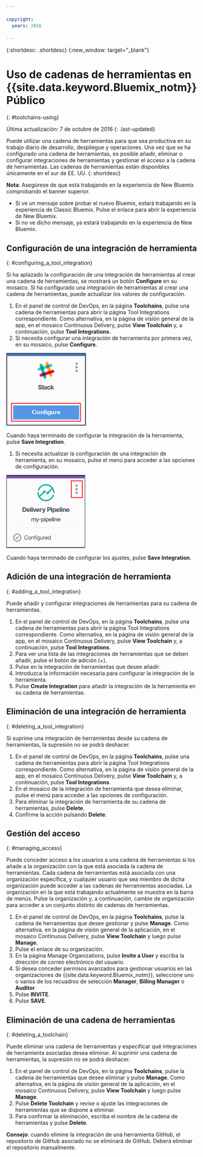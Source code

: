 ```yaml
---

copyright:
  years: 2016

---
```


{:shortdesc: .shortdesc}
{:new_window: target="_blank"}

# Uso de cadenas de herramientas en {{site.data.keyword.Bluemix_notm}} Público
{: #toolchains-using}

Última actualización: 7 de octubre de 2016
{: .last-updated}

Puede utilizar una cadena de herramientas para que sea productiva en su trabajo diario de desarrollo, despliegue y operaciones. Una vez que se ha configurado una cadena de herramientas, es posible añadir, eliminar o configurar integraciones de herramientas y gestionar el acceso a la cadena de herramientas. Las cadenas de herramientas están disponibles únicamente en el sur de EE. UU.
{: shortdesc}

**Nota**: Asegúrese de que está trabajando en la experiencia de New Bluemix comprobando el banner superior.

 * Si ve un mensaje sobre probar el nuevo Bluemix, estará trabajando en la experiencia de Classic Bluemix. Pulse el enlace para abrir la experiencia de New Bluemix.
 * Si no ve dicho mensaje, ya estará trabajando en la experiencia de New Bluemix.

## Configuración de una integración de herramienta
{: #configuring_a_tool_integration}

Si ha aplazado la configuración de una integración de herramientas al crear una cadena de herramientas, se mostrará un botón **Configure** en su mosaico. Si ha configurado una integración de herramientas al crear una cadena de herramientas, puede actualizar los valores de configuración.

1. En el panel de control de DevOps, en la página **Toolchains**, pulse una cadena de herramientas para abrir la página Tool Integrations correspondiente. Como alternativa, en la página de visión general de la app, en el mosaico Continuous Delivery, pulse **View Toolchain** y, a continuación, pulse **Tool Integrations**.
1. Si necesita configurar una integración de herramienta por primera vez, en su mosaico, pulse **Configure**.

  ![Botón de configuración](images/toolchain_tile_configure.png)

 Cuando haya terminado de configurar la integración de la herramienta, pulse **Save Integration**.
 
1. Si necesita actualizar la configuración de una integración de herramienta, en su mosaico, pulse el menú para acceder a las opciones de configuración.

  ![Menú de configuración](images/toolchain_tile_menu.png)
 
 Cuando haya terminado de configurar los ajustes, pulse **Save Integration**.

## Adición de una integración de herramienta
{: #adding_a_tool_integration}

Puede añadir y configurar integraciones de herramientas para su cadena de herramientas.

1. En el panel de control de DevOps, en la página **Toolchains**, pulse una cadena de herramientas para abrir la página Tool Integrations correspondiente. Como alternativa, en la página de visión general de la app, en el mosaico Continuous Delivery, pulse **View Toolchain** y, a continuación, pulse **Tool Integrations**.
1. Para ver una lista de las integraciones de herramientas que se deben añadir, pulse el botón de adición (+).
1. Pulse en la integración de herramientas que desee añadir.
1. Introduzca la información necesaria para configurar la integración de la herramienta. 
1. Pulse **Create Integration** para añadir la integración de la herramienta en su cadena de herramientas.

## Eliminación de una integración de herramienta
{: #deleting_a_tool_integration}

Si suprime una integración de herramientas desde su cadena de herramientas, la supresión no se podrá deshacer. 

1. En el panel de control de DevOps, en la página **Toolchains**, pulse una cadena de herramientas para abrir la página Tool Integrations correspondiente. Como alternativa, en la página de visión general de la app, en el mosaico Continuous Delivery, pulse **View Toolchain** y, a continuación, pulse **Tool Integrations**.
1. En el mosaico de la integración de herramienta que desea eliminar, pulse el menú para acceder a las opciones de configuración.
1. Para eliminar la integración de herramienta de su cadena de herramientas, pulse **Delete**.
1. Confirme la acción pulsando **Delete**.  

## Gestión del acceso
{: #managing_access}

Puede conceder acceso a los usuarios a una cadena de herramientas si los añade a la organización con la que está asociada la cadena de herramientas. Cada cadena de herramientas está asociada con una organización específica, y cualquier usuario que sea miembro de dicha organización puede acceder a las cadenas de herramientas asociadas. La organización en la que está trabajando actualmente se muestra en la barra de menús. Pulse la organización y, a continuación, cambie de organización para acceder a un conjunto distinto de cadenas de herramientas.

<!--CA: Commenting out the content on authentication for Interconnect since it applies to GitHub Enterprise. This content can be exposed again when GHE is supported for the Dedicated Beta 2.-->

<!--You have three authentication options for your Bluemix dedicated environment: LDAP, SAML, or Web ID. 

**Important:** For this beta, Web ID authentication requires additional user management on GitHub Enterprise.

If you use LDAP or SAML authentication in your Bluemix dedicated environment, when you add users to your Bluemix org and spaces, the users can log in to GitHub Enterprise by using their Bluemix ID and password, and accounts are created for them. When you add users to your Bluemix org and spaces, they are not automatically added to the GitHub Enterprise repo. Someone who has admin privileges for the repo must add them.  

If you use Web ID authentication, when you add users to your Bluemix org and spaces, a GitHub Enterprise site administrator must set up a GitHub Enterprise account for those users. Alternatively, new users can create a toolchain, in which case a GitHub Enterprise account is created for them. However, if those users want to access repos that are associated with toolchains besides their own, they must be granted access to those repos.

To add a user: -->

1. En el panel de control de DevOps, en la página **Toolchains**, pulse la cadena de herramientas que desee gestionar y pulse **Manage**. Como alternativa, en la página de visión general de la aplicación, en el mosaico Continuous Delivery, pulse **View Toolchain** y luego pulse **Manage**.  
1. Pulse el enlace de su organización. 
1. En la página Manage Organizations, pulse **Invite a User** y escriba la dirección de correo electrónico del usuario.
1. Si desea conceder permisos avanzados para gestionar usuarios en las organizaciones de {{site.data.keyword.Bluemix_notm}}, seleccione uno o varios de los recuadros de selección **Manager**, **Billing Manager** o **Auditor**.
1. Pulse **INVITE**.
1. Pulse **SAVE**.

## Eliminación de una cadena de herramientas
{: #deleting_a_toolchain}

Puede eliminar una cadena de herramientas y especificar qué integraciones de herramienta asociadas desea eliminar. Al suprimir una cadena de herramientas, la supresión no se podrá deshacer.

1. En el panel de control de DevOps, en la página **Toolchains**, pulse la cadena de herramientas que desee eliminar y pulse **Manage**. Como alternativa, en la página de visión general de la aplicación, en el mosaico Continuous Delivery, pulse **View Toolchain** y luego pulse **Manage**.
1. Pulse **Delete Toolchain** y revise o ajuste las integraciones de herramientas que se dispone a eliminar.
1. Para confirmar la eliminación, escriba el nombre de la cadena de herramientas y pulse **Delete**.  

 **Consejo**: cuando elimine la integración de una herramienta GitHub, el repositorio de GitHub asociado no se eliminará de GitHub. Deberá eliminar el repositorio manualmente.
